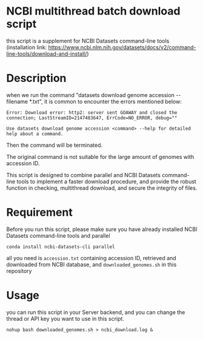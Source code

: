 # NCBI multithread batch download script
this script is a supplement for NCBI Datasets command-line tools (installation link: https://www.ncbi.nlm.nih.gov/datasets/docs/v2/command-line-tools/download-and-install/)

# Description
when we run the command "datasets download genome accession --filename *.txt", it is common to encounter the errors mentioned below:

`Error: Download error: http2: server sent GOAWAY and closed the connection; LastStreamID=2147483647, ErrCode=NO_ERROR, debug=""`

`Use datasets download genome accession <command> --help for detailed help about a command.`

Then the command will be terminated. 

The original command is not suitable for the large amount of genomes with accession ID.

This script is designed to combine parallel and NCBI Datasets command-line tools to implement a faster download procedure, and provide the robust function in checking, multithread download, and secure the integrity of files.

# Requirement

Before you run this script, please make sure you have already installed NCBI Datasets command-line tools and parallel

`conda install ncbi-datasets-cli parallel`

all you need is `accession.txt` containing accession ID, retrieved and downloaded from NCBI database, and `downloaded_genomes.sh` in this repository

# Usage

you can run this script in your Server backend, and you can change the thread or API key you want to use in this script.

`nohup bash downloaded_genomes.sh > ncbi_download.log &`
